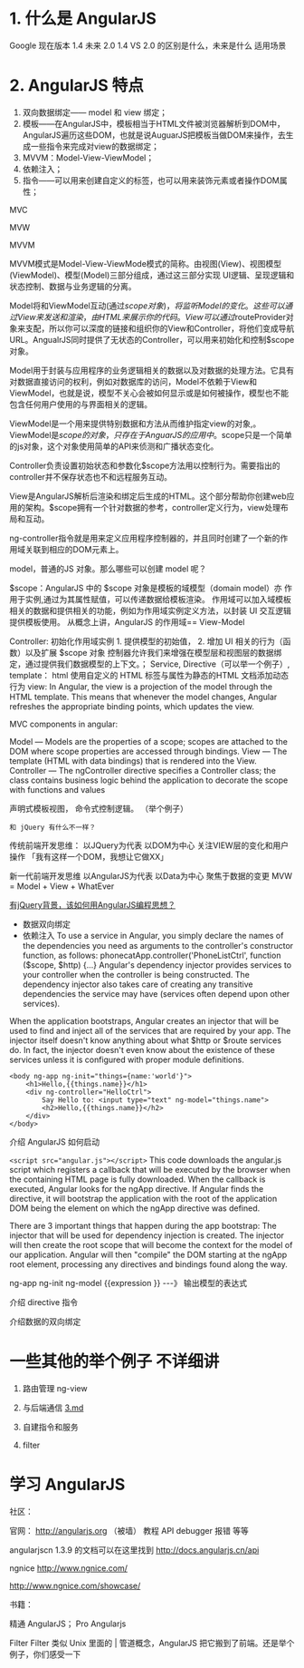 
# 1. 什么是 AngularJS

Google
现在版本 1.4
未来 2.0
1.4 VS 2.0 的区别是什么，未来是什么
适用场景

# 2. AngularJS 特点


1. 双向数据绑定—— model 和 view 绑定；
2. 模板——在AngularJS中，模板相当于HTML文件被浏览器解析到DOM中，AngularJS遍历这些DOM，也就是说AuguarJS把模板当做DOM来操作，去生成一些指令来完成对view的数据绑定；
3. MVVM：Model-View-ViewModel；
4. 依赖注入；
5. 指令——可以用来创建自定义的标签，也可以用来装饰元素或者操作DOM属性；



MVC

MVW

MVVM


MVVM模式是Model-View-ViewMode模式的简称。由视图(View)、视图模型(ViewModel)、模型(Model)三部分组成，通过这三部分实现 UI逻辑、呈现逻辑和状态控制、数据与业务逻辑的分离。

Model将和ViewModel互动(通过$scope对象)，将监听Model的变化。这些可以通过View来发送和渲染，由HTML来展示你的 代码。View可以通过$routeProvider对象来支配，所以你可以深度的链接和组织你的View和Controller，将他们变成导航 URL。AngualrJS同时提供了无状态的Controller，可以用来初始化和控制$scope对象。


Model用于封装与应用程序的业务逻辑相关的数据以及对数据的处理方法。它具有对数据直接访问的权利，例如对数据库的访问，Model不依赖于View和ViewModel，也就是说，模型不关心会被如何显示或是如何被操作，模型也不能包含任何用户使用的与界面相关的逻辑。

ViewModel是一个用来提供特别数据和方法从而维护指定view的对象,。ViewModel是$scope的对象，只存在于AnguarJS的应用中。$scope只是一个简单的js对象，这个对象使用简单的API来侦测和广播状态变化。

Controller负责设置初始状态和参数化$scope方法用以控制行为。需要指出的controller并不保存状态也不和远程服务互动。

View是AngularJS解析后渲染和绑定后生成的HTML。这个部分帮助你创建web应用的架构。$scope拥有一个针对数据的参考，controller定义行为，view处理布局和互动。

ng-controller指令就是用来定义应用程序控制器的，并且同时创建了一个新的作用域关联到相应的DOM元素上。


model，普通的JS 对象。那么哪些可以创建 model 呢？





$scope：AngularJS 中的 $scope 对象是模板的域模型（domain  model）亦 作用于实例,通过为其属性赋值，可以传递数据给模板渲染。
作用域可以加入域模板相关的数据和提供相关的功能，例如为作用域实例定义方法，以封装 UI 交互逻辑提供模板使用。
从概念上讲，AngularJS 的作用域== View-Model


Controller: 初始化作用域实例
            1. 提供模型的初始值，
            2. 增加 UI 相关的行为（函数）以及扩展 $scope 对象
控制器允许我们来增强在模型层和视图层的数据绑定，通过提供我们数据模型的上下文。；
Service,
Directive（可以举一个例子）,
template： html 使用自定义的 HTML 标签与属性为静态的HTML 文档添加动态行为
view: In Angular, the view is a projection of the model through the HTML template.
This means that whenever the model changes, Angular refreshes the appropriate binding points, which updates the view.


MVC components in angular:

Model — Models are the properties of a scope; scopes are attached to the DOM where scope properties are accessed through bindings.
View — The template (HTML with data bindings) that is rendered into the View.
Controller — The ngController directive specifies a Controller class; the class contains business logic behind the application to decorate the scope with functions and values

声明式模板视图，
命令式控制逻辑。
（举个例子）


    和 jQuery 有什么不一样？

传统前端开发思维：
    以JQuery为代表
    以DOM为中心
    关注VIEW层的变化和用户操作
    「我有这样一个DOM，我想让它做XX」

新一代前端开发思维
    以AngularJS为代表
    以Data为中心
    聚焦于数据的变更
    MVW = Model + View + WhatEver

[有jQuery背景，该如何用AngularJS编程思想？](http://blog.jobbole.com/46589/)


- 数据双向绑定
- 依赖注入
To use a service in Angular, you simply declare the names of the dependencies you need as arguments to the controller's constructor function, as follows:
phonecatApp.controller('PhoneListCtrl', function ($scope, $http) {...}
Angular's dependency injector provides services to your controller when the controller is being constructed. The dependency injector also takes care of creating any transitive dependencies the service may have (services often depend upon other services).

When the application bootstraps, Angular creates an injector that will be used to find and inject all of the services that are required by your app. The injector itself doesn't know anything about what $http or $route services do. In fact, the injector doesn't even know about the existence of these services unless it is configured with proper module definitions.

<!-- 2. Hello World

ng-controller 创建作用域 $scope

当浏览器启动、开始解析HTML时，DOM元素上的指令属性就会跟其他属性一样被解析，也就是说当一个Angular.js应用启动，Angular编译器就会遍历DOM树来解析HTML，寻找这些指令属性函数，在一个DOM元素上找到一个或多个这样的指令属性函数，它们就会被收集起来、排序，然后按照优先级顺序被执行。 -->


<!-- ng-app指令来标明一个AngularJS应用程序，并通过AngularJS完成自动初始化应用和标记应用根作用域，同时载入和指令内容相关的模块，并通过拥有ng-app指令的标签为根节点开始编译其中的DOM。 -->



<!-- ```js
<script src="angular.js"></script>

<body ng-app ng-init="name='World!'">
    <input type="text" ng-model="name">
    <h2>Hello,{{name}}!</h2>
</body>
``` -->


<!-- ```js
<script src="angular.js"></script>
<body ng-app="helloApp" ng-controller="HelloCtrl">
    <input type="text" ng-model="name">
    <h2>Hello,{{name}}!</h2>
</body>
<script>
    Angular.module('helloApp',[]);  //声明这个模块

    Angular.module('helloApp').controller('HelloCtrl',function($scope){
            $scope.name = "AngularJS";
        }); //引用这个模块
</script>
``` -->


<!-- ```
<body ng-app ng-init="name='world'">
    <h1>Hello,{{name}}!</h1>
    <div ng-controller="HelloCtrl">
        Say Hello to: <input type="text" ng-model="name">
        <h2>Hello,{{name}}!</h2>
    </div>
</body>
``` -->

```
<body ng-app ng-init="things={name:'world'}">
    <h1>Hello,{{things.name}}</h1>
    <div ng-controller="HelloCtrl">
        Say Hello to: <input type="text" ng-model="things.name">
        <h2>Hello,{{things.name}}</h2>
    </div>
</body>
```

介绍 AngularJS 如何启动

`<script src="angular.js"></script>`
This code downloads the angular.js script which registers a callback that will be executed by the browser when the containing HTML page is fully downloaded. When the callback is executed, Angular looks for the ngApp directive. If Angular finds the directive, it will bootstrap the application with the root of the application DOM being the element on which the ngApp directive was defined.

There are 3 important things that happen during the app bootstrap:
The injector that will be used for dependency injection is created.
The injector will then create the root scope that will become the context for the model of our application.
Angular will then "compile" the DOM starting at the ngApp root element, processing any directives and bindings found along the way.


ng-app
ng-init
ng-model
{{expression   }}  ---》 输出模型的表达式


介绍 directive 指令


介绍数据的双向绑定



# 一些其他的举个例子 不详细讲

1. 路由管理  ng-view

2. 与后端通信
 [3.md](3.md)
3. 自建指令和服务

4. filter



# 学习 AngularJS


社区：


官网： http://angularjs.org （被墙）
 教程 API debugger 报错 等等

angularjscn 1.3.9 的文档可以在这里找到 http://docs.angularjs.cn/api


ngnice  http://www.ngnice.com/

http://www.ngnice.com/showcase/

书籍：

精通 AngularJS；
Pro Angularjs



Filter
Filter 类似 Unix 里面的 | 管道概念，AngularJS 把它搬到了前端。还是举个例子，你们感受一下